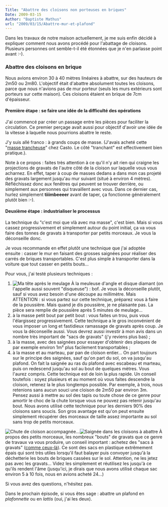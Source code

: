 ```yaml
---
Title: "Abattre des cloisons non porteuses en briques"
Date: 2009-03-15
Author: "Baptiste Mathus"
url: "2009/03/15/Abattre-mur-et-plafond"
---
```




Dans les travaux de notre maison actuellement, je me suis enfin décidé à
expliquer comment nous avons procédé pour l'abattage de cloisons.
Plusieurs personnes ont semble-t-il été étonnées que je n'en parlasse
point avant :-).

### Abattre des cloisons en brique

Nous avions environ 30 à 40 mètres linéaires à abattre, sur des hauteurs
de 2m50 ou 2m80. L'objectif était d'abattre absolument toutes les
cloisons, parce que nous n'avions pas de mur porteur (seuls les murs
extérieurs sont porteurs sur cette maison). Ces cloisons étaient en
brique de 7cm d'épaisseur.

#### Première étape : se faire une idée de la difficulté des opérations

J'ai commencé par créer un passage entre les pièces pour faciliter la
circulation. Ce premier perçage avait aussi pour objectif d'avoir une
idée de la vitesse à laquelle nous pourrions abattre le reste.

J'y suis allé franco : à grands coups de masse. (J'avais acheté cette
"[masse
trancheuse](http://www.castorama.fr/store/masse-tranche-4-kg-emmanch-e-PPRDm637083.htm)"
chez Casto. Le côté "tranchant" est effectivement bien pratique.).

Note à ce propos : faites très attention à ce qu'il n'y ait rien qui
craigne les projections de gravats de l'autre côté de la cloison sur
laquelle vous vous acharnez. En effet, taper à coup de masses dedans a
dans mon cas projeté des gravats largement jusqu'au mur suivant (situé à
environ 4 mètres). Réfléchissez donc aux fenêtres qui peuvent se trouver
derrière, ou simplement aux personnes qui travaillent avec vous. Dans ce
dernier cas, hurlez simplement **tiiimbeeeer** avant de taper, ça
fonctionne généralement plutôt bien :-).

#### Deuxième étape : industrialiser le processus

La technique du "c'est moi que vlà avec ma masse", c'est bien. Mais si
vous cassez progressivement et simplement autour du point initial, ça va
vous faire des tonnes de gravats à transporter par petits morceaux. Je
vous la déconseille donc.

Je vous recommande en effet plutôt une technique que j'ai adoptée
ensuite : casser le mur en faisant des grosses saignées pour réaliser
des carrés de briques transportables. C'est plus simple à transporter
dans la voiture que tout casser en petits bouts...

Pour vous, j'ai testé plusieurs techniques :

1.  ![Ma tête après le
    meulage](/dotclear/public/images/.1-apres-meulage_s.jpg) À la
    meuleuse d'angle et disque diamant (on l'appelle aussi souvent
    "disqueuse") : bof. Je vous la déconseille plutôt, sauf si vous avez
    besoin d'une découpe au millimètre. Mais ATTENTION : si vous partez
    sur cette technique, préparez vous à faire de la poussière. Mais
    quand je dis poussière, je ne plaisante pas. La pièce sera remplie
    de poussière après 5 minutes de meulage...
2.  à la masse petit bout par petit bout : vous faites un trou, puis
    vous l'élargissez progressivement. Cette technique a le gros
    inconvénient de vous imposer un long et fastidieux ramassage de
    gravats après coup. Je vous la déconseille aussi. Vous devrez aussi
    investir à mon avis dans un nombre très important de "sacs de
    gravats" (j'y reviens plus bas) ;
3.  à la masse, avec des saignées pour essayer d'obtenir des plaques de
    par exemple environ 1m² plus facilement transportables ;
4.  à la masse et au marteau, par pan de cloison entier... On part
    toujours sur le principe des saignées, sauf qu'on part du sol, on va
    jusqu'au plafond. On fait la saignée au ras du plafond avec escabeau
    et marteau, puis on redescend jusqu'au sol au bout de quelques
    mètres. Vous l'aurez compris. Cette technique est de loin la plus
    rapide. Un conseil toutefois : soyez plusieurs et au moment où vous
    faites descendre la cloison, retenez la le plus longtemps possible.
    Par exemple, à trois, nous retenions sans aucun souci une cloison de
    2m50 par environ 3m. Pensez aussi à mettre au sol des tapis ou toute
    chose de ce genre pour amortir le choc de la chute lorsque vous ne
    pouvez pas retenir jusqu'au bout. Nous avons utilisé cette technique
    pour les derniers 90% des cloisons sans soucis. Son gros avantage
    est qu'on peut ensuite simplement récupérer des morceaux de taille
    assez importante au sol sans trop de petits morceaux.

![Chute de cloison
accompagnée...](/dotclear/public/images/.chute-accompagnee-cloison_s.jpg)![Saignée
dans les cloisons à
abattre](/dotclear/public/images/.saignees-cloison_s.jpg) À propos des
petits morceaux, les nombreux "bouts" de gravats que ce genre de travaux
va vous produire, un conseil important : achetez des "sacs à gravats"
([comme
ceux-là](http://www.castorama.fr/store/5-sacs---gravats-50-litres-PPRDm290929.htm)).
Ce sont des sacs en plastique extrêmement épais qui sont très utiles
lorsqu'il faut balayer puis convoyer jusqu'à la déchetterie les bouts de
briques cassées sur le sol. Attention, ne les jetez pas avec les
gravats... Videz les simplement et réutilisez les jusqu'à ce qu'ils
rendent l'âme (jusqu'ici, je dirais que nous avons utilisé chaque sac
environ 5 à 10 fois, nous en avions acheté 24...)

Si vous avez des questions, n'hésitez pas.

Dans le prochain épisode, si vous êtes sage : abattre un plafond en
*plafonnette* ou en *lattis* (oui, j'ai les deux).

